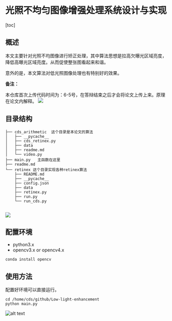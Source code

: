 # 光照不均匀图像增强处理系统设计与实现

[toc]



## 概述

本文主要针对光照不均图像进行矫正处理，其中算法思想是拉高欠曝光区域亮度，降低高曝光区域亮度。从而促使整张图看起来和谐。

意外的是，本文算法对低光照图像处理也有特别好的效果。

**备注：**

本仓库首次上传代码时间为：6-5号，在答辩结束之后才会将论文上传上来。原理在论文内解释。
![](https://tu-chuang-1253216127.cos.ap-beijing.myqcloud.com/20200605173632.png)

## 目录结构

```
├── cds_arithmetic  这个目录是本论文的算法
│   ├── __pycache__
│   ├── cds_retinex.py
│   ├── data
│   ├── readme.md
│   └── video.py
├── main.py   主函数在这里
├── readme.md
└── retinex 这个目录实现各种retinex算法
    ├── README.md
    ├── __pycache__
    ├── config.json
    ├── data
    ├── retinex.py
    ├── run.py
    └── run_cds.py


```



![](https://tu-chuang-1253216127.cos.ap-beijing.myqcloud.com/20200605172448.png)

## 配置环境

- python3.x
- opencv3.x or opencv4.x

```
conda install opencv
```

## 使用方法

配置好环境可以直接运行。

```
cd /home/cds/github/Low-light-enhancement
python main.py
```
![alt text](image.png)

